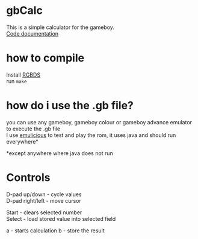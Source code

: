 # gbCalc
This is a simple calculator for the gameboy.  
[Code documentation](https://github.com/RLH-2110/gbCalc/wiki#gbcalc-overview)

# how to compile

Install [RGBDS](https://rgbds.gbdev.io/install/)  
run `make`  

# how do i use the .gb file?

you can use any gameboy, gameboy colour or gameboy advance emulator to execute the .gb file  
I use [emulicious](https://emulicious.net/downloads/) to test and play the rom, it uses java and should run everywhere*  

\*except anywhere where java does not run


# Controls

D-pad up/down		- cycle values  
D-pad right/left	- move cursor  
  
Start			- clears selected number  
Select  - load stored value into selected field

a				- starts calculation
b       - store the result
